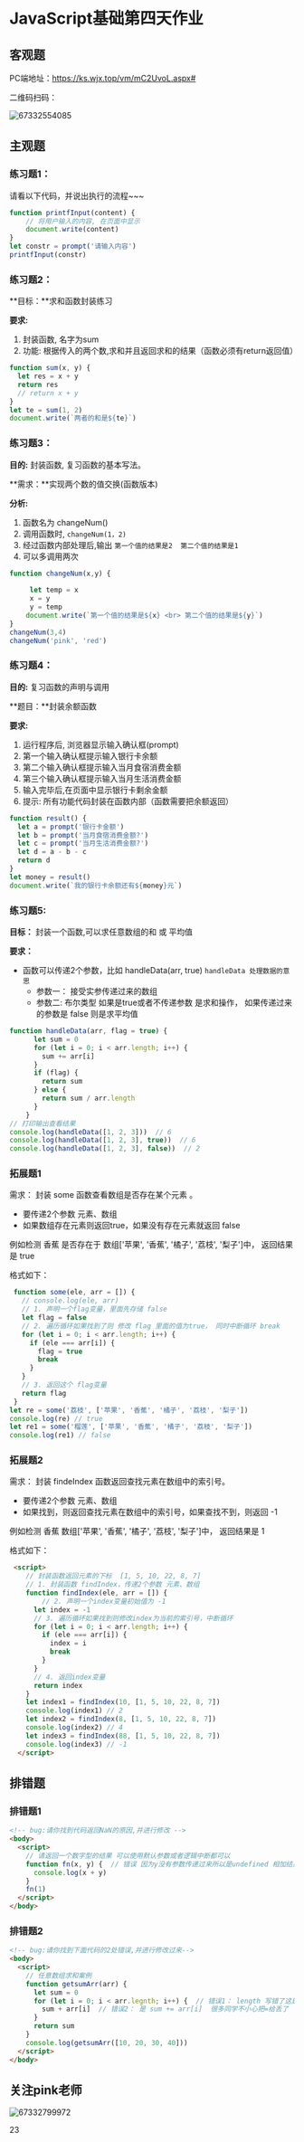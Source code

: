 # JavaScript基础第四天作业

## 客观题

PC端地址：https://ks.wjx.top/vm/mC2UvoL.aspx# 

二维码扫码：

 ![67332554085](assets/1673325540858.png)

## 主观题

### 练习题1：

请看以下代码，并说出执行的流程~~~

```javascript
function printfInput(content) { 
    // 将用户输入的内容, 在页面中显示
    document.write(content)
}
let constr = prompt('请输入内容')
printfInput(constr)
```

### 练习题2：

**目标：**求和函数封装练习

**要求:**

1. 封装函数, 名字为sum
2. 功能: 根据传入的两个数,求和并且返回求和的结果（函数必须有return返回值）

```javascript
function sum(x, y) {
  let res = x + y
  return res
  // return x + y
}
let te = sum(1, 2)
document.write(`两者的和是${te}`)

```

### 练习题3：

**目的:**  封装函数, 复习函数的基本写法。

**需求：**实现两个数的值交换(函数版本)  

**分析:**

1. 函数名为 changeNum()
2. 调用函数时,  `changeNum(1，2)`
3. 经过函数内部处理后,输出  `第一个值的结果是2  第二个值的结果是1`
4. 可以多调用两次

```javascript
function changeNum(x,y) { 
   
     let temp = x
     x = y 
     y = temp 
    document.write(`第一个值的结果是${x} <br> 第二个值的结果是${y}`)
}
changeNum(3,4)
changeNum('pink', 'red')
```

### 练习题4：

**目的:** 复习函数的声明与调用

**题目：**封装余额函数

**要求:**

1. 运行程序后, 浏览器显示输入确认框(prompt)
2. 第一个输入确认框提示输入银行卡余额
3. 第二个输入确认框提示输入当月食宿消费金额
4. 第三个输入确认框提示输入当月生活消费金额
5. 输入完毕后,在页面中显示银行卡剩余金额
6. 提示: 所有功能代码封装在函数内部（函数需要把余额返回）

~~~javascript
function result() {
  let a = prompt('银行卡金额')
  let b = prompt('当月食宿消费金额?')
  let c = prompt('当月生活消费金额?')
  let d = a - b - c
  return d
}
let money = result() 
document.write(`我的银行卡余额还有${money}元`)

~~~

### 练习题5:

**目标：** 封装一个函数,可以求任意数组的和 或 平均值

**要求：**

- 函数可以传递2个参数，比如  handleData(arr, true)      `handleData 处理数据的意思`
  * 参数一： 接受实参传递过来的数组
  * 参数二:    布尔类型  如果是true或者不传递参数 是求和操作，   如果传递过来的参数是 false 则是求平均值

~~~javascript
function handleData(arr, flag = true) {
      let sum = 0
      for (let i = 0; i < arr.length; i++) {
        sum += arr[i]
      }
      if (flag) {
        return sum
      } else {
        return sum / arr.length
      }
    }
// 打印输出查看结果
console.log(handleData([1, 2, 3]))  // 6
console.log(handleData([1, 2, 3], true))  // 6
console.log(handleData([1, 2, 3], false))  // 2
~~~

### 拓展题1

需求：  封装 some 函数查看数组是否存在某个元素  。

- 要传递2个参数 元素、数组
- 如果数组存在元素则返回true，如果没有存在元素就返回 false

例如检测 香蕉  是否存在于  数组['苹果', '香蕉', '橘子', '荔枝', '梨子']中， 返回结果是 true

格式如下：

~~~javascript
 function some(ele, arr = []) {
   // console.log(ele, arr)
   // 1. 声明一个flag变量，里面先存储 false
   let flag = false
   // 2. 遍历循环如果找到了则 修改 flag 里面的值为true， 同时中断循环 break
   for (let i = 0; i < arr.length; i++) {
     if (ele === arr[i]) {
       flag = true
       break
     }
   }
   // 3. 返回这个 flag变量
   return flag
 }
let re = some('荔枝', ['苹果', '香蕉', '橘子', '荔枝', '梨子'])
console.log(re) // true
let re1 = some('榴莲', ['苹果', '香蕉', '橘子', '荔枝', '梨子'])
console.log(re1) // false
~~~

### 拓展题2 

需求：  封装 findeIndex 函数返回查找元素在数组中的索引号。

- 要传递2个参数 元素、数组
- 如果找到，则返回查找元素在数组中的索引号，如果查找不到，则返回 -1

例如检测 香蕉    数组['苹果', '香蕉', '橘子', '荔枝', '梨子']中， 返回结果是  1

格式如下：

~~~html
 <script>
    // 封装函数返回元素的下标  [1, 5, 10, 22, 8, 7]
    // 1. 封装函数 findIndex，传递2个参数 元素、数组
    function findIndex(ele, arr = []) {
     	// 2. 声明一个index变量初始值为 -1
      let index = -1
      // 3. 遍历循环如果找到则修改index为当前的索引号，中断循环
      for (let i = 0; i < arr.length; i++) {
        if (ele === arr[i]) {
          index = i
          break
        }
      }
      // 4. 返回index变量
      return index
    }
    let index1 = findIndex(10, [1, 5, 10, 22, 8, 7])
    console.log(index1) // 2
    let index2 = findIndex(8, [1, 5, 10, 22, 8, 7])
    console.log(index2) // 4
    let index3 = findIndex(88, [1, 5, 10, 22, 8, 7])
    console.log(index3) // -1
  </script>
~~~

## 排错题

### 排错题1

~~~html
<!-- bug:请你找到代码返回NaN的原因,并进行修改 -->
<body>
  <script>
    // 请返回一个数字型的结果 可以使用默认参数或者逻辑中断都可以
    function fn(x, y) {  // 错误 因为y没有参数传递过来所以是undefined 相加结果是NaN 可以给y设置默认参数
      console.log(x + y)
    }
    fn(1)  
  </script>
</body>
~~~

### 排错题2

~~~html
<!-- bug:请你找到下面代码的2处错误,并进行修改过来-->
<body>
  <script>
    // 任意数组求和案例
    function getsumArr(arr) {
      let sum = 0
      for (let i = 0; i < arr.legnth; i++) {  // 错误1： length 写错了这是很多同学容易犯错误的地方
        sum + arr[i]  // 错误2： 是 sum += arr[i]  很多同学不小心把=给丢了
      }
      return sum
    }
    console.log(getsumArr([10, 20, 30, 40]))
  </script>
</body>
~~~

## 关注pink老师

 ![67332799972](assets/1673327999728.png)













23